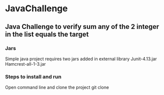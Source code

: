 # JavaChallenge

## Java Challenge to verify sum any of the 2 integer in the list equals the target

### Jars
Simple java project requires two jars added in external library
Junit-4.13.jar
Hamcrest-all-1-3.jar

### Steps to install and run
Open command line and clone the project
git clone 
